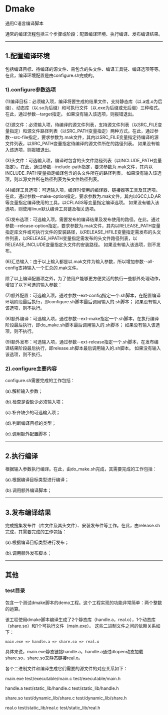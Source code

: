 # Dmake
通用C语言编译脚本

通常的编译流程包括三个步骤或阶段：配置编译环境、执行编译、发布编译结果。

--------------------------------------------------------------------------------
## 1.配置编译环境
包括编译目标、待编译的源文件、需包含的头文件、编译工具链、编译选项等等。在此，编译环境配置是由configure.sh完成的。

### 1).configure参数选项
(1)编译目标：必须输入项，编译将要生成的结果文件，支持静态库（以.a或.o为后缀）、动态库（以.so为后缀）和可执行文件（以.exe为后缀或无后缀）三种格式。在此，通过参数--target指定。
如果没有输入该选项，则报错退出。

(2)源文件：必须输入项，待编译的源文件列表，支持源文件列表（以SRC_FILE变量指定）和源文件路径列表（以SRC_PATH变量指定）两种方式。在此，通过参数--src-file指定，要求参数为.mak文件，其内以SRC_FILE变量指定待编译的源文件列表，以SRC_PATH变量指定待编译的源文件所在的路径列表。
如果没有输入该选项，则报错退出。

(3)头文件：可选输入项，编译时包含的头文件路径列表（以INCLUDE_PATH变量指定）。在此，通过参数--include-path指定，要求参数为.mak文件，其内以INCLUDE_PATH变量指定编译包含的头文件所在的路径列表。
如果没有输入该选项，则以源文件所在路径列表为头文件路径列表。

(4)编译工具选项：可选输入项，编译时使用的编译器、链接器等工具及其选项。在此，通过参数--make-option指定，要求参数为.mak文件，其内以GCC,LD,AR等变量指定编译使用的工具，以CFLAGS等变量指定编译选项。
如果没有输入该选项，则使用linux默认编译工具链及相关选项。

(5)发布选项：可选输入项，需要发布的编译结果及发布使用的路径。在此，通过参数--release-option指定，要求参数为.mak文件，其内以RELEASE_PATH变量指定库文件或可执行文件的安装路径，以RELEASE_HFILE变量指定需发布的头文件列表，以RELEASE_HPATH变量指定需发布的头文件路径列表，以RELEASE_INCLUDE变量指定头文件的安装路径。
如果没有输入该选项，则不发布。

(6)汇总输入：由于以上输入都是以.mak文件为输入参数，所以增加参数--all-config支持输入一个汇总的.mak文件。

除了以上编译配置项之外，为了使用户能够更方便灵活的执行一些额外处理动作，增加了以下可选的输入参数：

(7)额外配置：可选输入项，通过参数--ext-config指定一个.sh脚本，在配置编译环境阶段最后执行，即configure.sh脚本最后调用输入的.sh脚本；
如果没有输入该选项，则不执行。

(8)额外编译：可选输入项，通过参数--ext-make指定一个.sh脚本，在执行编译阶段最后执行，即do_make.sh脚本最后调用输入的.sh脚本；
如果没有输入该选项，则不执行。

(9)额外发布：可选输入项，通过参数--ext-release指定一个.sh脚本，在发布编译结果阶段最后执行，即release.sh脚本最后调用输入的.sh脚本。
如果没有输入该选项，则不执行。

### 2).configure主要内容
configure.sh需要完成的工作包括：

(a).解析输入参数；

(b).检查是否缺少必须输入项；

(c).补齐缺少的可选输入项；

(d).判断编译目标的类型；

(e).调用额外配置脚本；

--------------------------------------------------------------------------------
## 2.执行编译
根据输入参数执行编译。在此，由do_make.sh完成，其需要完成的工作包括：

(a).根据编译目标类型进行编译；

(b).调用额外编译脚本；

--------------------------------------------------------------------------------
## 3.发布编译结果
完成搜集发布件（库文件及其头文件）、安装发布件等工作。在此，由release.sh完成，其需要完成的工作包括：

(a).根据编译目标类型进行发布；

(b).调用额外发布脚本；

--------------------------------------------------------------------------------
## 其他
### test目录
包含一个测试dmake脚本的demo工程。这个工程实现的功能非常简单：两个整数的运算。

该工程使用dmake脚本编译生成了2个静态库（handle.a，real.o），1个动态库（share.so）和1个可执行文件（main.exe）。
这些二进制文件之间的依赖关系如下：

    main.exe => handle.a => share.so => real.o

具体来说，main.exe静态链接handle.a，handle.a通过dlopen动态加载share.so，share.so又静态链接real.o。

各个二进制文件和编译生成它们需要的源文件的对应关系如下：

main.exe     test/executable/main.c        test/executable/main.h 

handle.a     test/static_lib/handle.c      test/static_lib/handle.h 

share.so     test/dynamic_lib/share.c      test/dynamic_lib/share.h 

real.o       test/static_lib/real.c        test/static_lib/real.h



